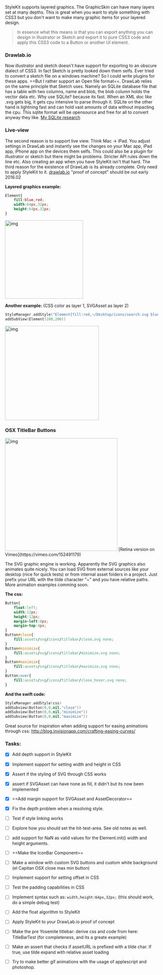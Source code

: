 StyleKit supports layered graphics. The GraphicSkin can have many layers set at many depths. <!--more-->This is great when you want to style something with CSS3 but you don't want to make many graphic items for your layered design. 

>In essence what this means is that you can export anything you can design in Illustrator or Sketch and export it to pure CSS3 code and apply this CSS3 code to a Button or another UI element.

### Drawlab.io
Now illustrator and sketch doesn't have support for exporting to an obscure dialect of CSS3. In fact Sketch is pretty looked down them selfs. Ever tried to convert a sketch file on a windows machine? So I could write plugins for these apps. ==But I rather support an Open file format==. DrawLab relies on the same principle that Sketch uses. Namely an SQLite database file that has a table with two columns, name and blob, the blob column holds the vector data etc. Why use SQLite? because its fast. When an XML doc like .svg gets big, it gets cpu intensive to parse through it. SQLite on the other hand is lightning fast and can hold vast amounts of data without impacting the cpu. This sqlite format will be opensource and free for all to convert anyway they like. [My SQLite research](https://github.com/eonist/SqliteEdit) 

### Live-view  
The second reason is to support live view. Think Mac -> iPad. You adjust settings in DrawLab and instantly see the changes on your Mac app, iPad app, iPhone app on the devices them selfs. This could also be a plugin for illustrator or sketch but there might be problems. Stricter API rules down the line etc. Also creating an app when you have StyleKit isn't that hard. The third reason for the existence of DrawLab is its already complete. Only need to apply StyleKit to it. [drawlab.io](drawlab.io) "proof of concept" should be out early 2016.02


**Layered graphics example:**   

```css
Element{
	fill:blue,red;
	width:64px,32px;
	height:64px,32px;
}
```

<img width="257" alt="img" src="https://dl.dropboxusercontent.com/u/2559476/Screen Shot 2016-01-19 at 21.09.20.png">

**Another example:** (CSS color as layer 1, SVGAsset as layer 2)  

```swift
StyleManager.addStyle("Element{fill:red,~/Desktop/icons/search.svg blue;}")
addSubView(Element(200,200))
```

<img width="309" alt="img" src="https://dl.dropboxusercontent.com/u/2559476/Screen Shot 2016-01-20 at 17.30.33.png">

### OSX TitleBar Buttons
<img width="370" alt="img" src="https://dl.dropboxusercontent.com/u/2559476/titlebar_buttons_anim.gif">  
[Retina version on Vimeo](https://vimeo.com/152491179)

The SVG graphic engine is working. Apparently the SVG graphics also animates quite nicely. You can load SVG from external sources like your desktop (nice for quick tests) or from internal asset folders in a project. Just prefix your URL with the tilde character "~" and you have relative paths. More animation examples comming soon.

**The css:**  

```css
Button{
	float:left;
	width:12px;
	height:12px;
	margin-left:8px;
	margin-top:4px;
}
Button#close{
	fill:assets/svg/icons/titlebar/close.svg none;
}
Button#minimize{
	fill:assets/svg/icons/titlebar/minimize.svg none;
}
Button#maximize{
	fill:assets/svg/icons/titlebar/maximize.svg none;
}
Button:over{
	fill:assets/svg/icons/titlebar/close_hover.svg none;
}
```
**And the swift code:**   

```swift
StyleManager.addStyle(css)
addSubview(Button(0,0,nil,"close"))
addSubview(Button(0,0,nil,"minimize"))
addSubview(Button(0,0,nil,"maximize"))

```

Great source for inspiration when adding support for easing animations through css: http://blog.invisionapp.com/crafting-easing-curves/
### Tasks:  

- [x] Add depth support in StyleKit
- [x] Implement support for setting width and height in CSS
- [x] Assert if the styling of SVG through CSS works
- [x] assert if SVGAsset can have none as fill, it didn't but its now been implemented
- [x] ==Add margin support for SVGAsset and AssetDecorator==
- [x] Fix the depth problem when a resolving style. 
- [ ] Test if style linking works
- [ ] Explore how you should set the hit-test-area. See old notes as well.
- [ ] add support for NaN as valid values for the Element.init() width and height arguments. 
- [ ] ==Make the IconBar Component==
- [ ] Make a window with custom SVG buttons and custom white background (el Capitan OSX close max min button)
- [ ] Implement support for setting offset in CSS
- [ ] Test the padding capabilities in CSS
- [ ] Implement syntax such as: `width,height:64px,32px;` (this should work, do a simple debug test)
- [ ] Add the float algorithm to StyleKit
- [ ] Apply StyleKit to your DrawLab.io proof of concept
- [ ] Make the pre Yosemite titlebar: derive css and code from here: TitleBarTest (for completeness, and its a greate example)
- [ ] Make an assert that checks if assetURL is prefixed with a tilde char. If true, use tilde expand with relative asset loading
- [ ] Try to make better gif animations with the usage of applescript and photoshop. 


